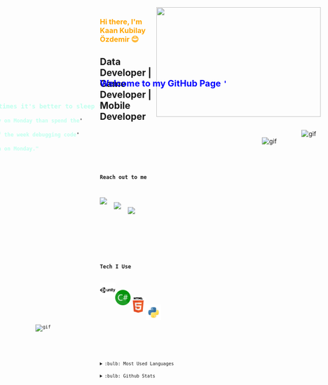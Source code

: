 
<img src="https://media.giphy.com/media/Ll22OhMLAlVDb8UQWe/giphy.gif" align="right" width="375" height="250" style="margin-top: 0px;">



### <strong style="color: orange;">Hi there, I'm Kaan Kubilay Özdemir :blush:</strong>

## <strong>Data Developer | Game Developer | Mobile Developer</strong>
<div style="text-align:center">
  <img src="https://media.giphy.com/media/jPI0uK8lRXArlCdgFc/giphy.gif" alt="gif" width="75" height="75" style="margin-left: 450px; margin-top:-170px">
</div>

<div style="text-align:center">
  <img src="https://media.giphy.com/media/hqU2KkjW5bE2v2Z7Q2/giphy.gif" alt="gif" width="200" height="170" style="margin-left: 270px; margin-top:-40px">
</div>

<div style="display: inline-block; vertical-align: middle; margin-top: -300px; font-size: 20px; font-weight: bold;">
  <font color="blue">Welcome to my GitHub Page <code />'</font>
</div>
<div style="display: inline-block; vertical-align: middle; font-size: 20px; font-weight: bold;margin-left: -290px;margin-top: -150px;font-size: 14px;">
  <font color="coffee">"Sometimes it's better to sleep <code />'</font><br>
  <font color="coffee">all day on Monday than spend the</font>'</font><br>
  <font color="coffee">rest of the week debugging code</font>'</font><br>
  <font color="coffee">written on Monday."</font>
</div>

### Reach out to me
 
 [<img  width="32" src="https://cdn.simpleicons.org/linkedin" align="left"/>][linkedin]
 [<img  width="32" src="https://cdn.simpleicons.org/instagram" align="left"/>][instagram]
 [<img  width="32" src="https://cdn.simpleicons.org/gmail" align="left"/>][gmail]

<br />
<br />

[linkedin]: https://www.linkedin.com/in/kaankubilayozdemir/
[instagram]: https://www.instagram.com/rivuletta/?hl=tr
[gmail]:kaankubilayozdemir@gmail.com

### Tech I Use
<img src="https://raw.githubusercontent.com/github/explore/80688e429a7d4ef2fca1e82350fe8e3517d3494d/topics/unity/unity.png" witdh="35" height="35" align="left">
<img src="https://raw.githubusercontent.com/github/explore/80688e429a7d4ef2fca1e82350fe8e3517d3494d/topics/csharp/csharp.png" witdh="35" height="35" align="left">
<img src="https://raw.githubusercontent.com/github/explore/80688e429a7d4ef2fca1e82350fe8e3517d3494d/topics/html/html.png" witdh="35" height="35" align="left">
<img src="https://raw.githubusercontent.com/github/explore/80688e429a7d4ef2fca1e82350fe8e3517d3494d/topics/python/python.png" witdh="35" height="35" align="left">

<div style="text-align:center">
  <img src="https://media.giphy.com/media/F4K8j78mpU0P9sODHE/giphy.gif" alt="gif" width="75" height="75" style="margin-left: -775px; margin-top:-150px">
</div>

<br/>
<details>
<summary>:bulb: Most Used Languages </summary>
<img src="https://github-readme-stats.vercel.app/api/top-langs/?username=rivuletta-main&layout=compact" style="margin-top: -520px;margin-left: 400px;"witdh="200" height="200" >

</details>
<details>
<summary>:bulb: Github Stats </summary>
<img src="https://github-readme-stats.vercel.app/api?username=rivuletta-main&theme=tokyonight" style="margin-top: 20px;" >

</details>


